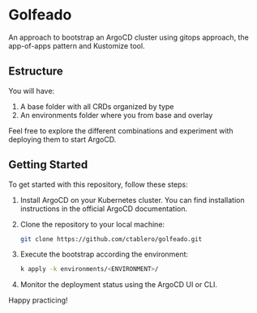 # Golfeado

An approach to bootstrap an ArgoCD cluster using gitops approach, the app-of-apps pattern and Kustomize tool.

## Estructure

You will have:

1. A base folder with all CRDs organized by type
2. An environments folder where you from base and overlay

Feel free to explore the different combinations and experiment with deploying them to start ArgoCD.

## Getting Started

To get started with this repository, follow these steps:

1. Install ArgoCD on your Kubernetes cluster. You can find installation instructions in the official ArgoCD documentation.

2. Clone the repository to your local machine:

    ```bash
    git clone https://github.com/ctablero/golfeado.git
    ```

3. Execute the bootstrap according the environment:

    ```bash
    k apply -k environments/<ENVIRONMENT>/
    ```

5. Monitor the deployment status using the ArgoCD UI or CLI.

Happy practicing!